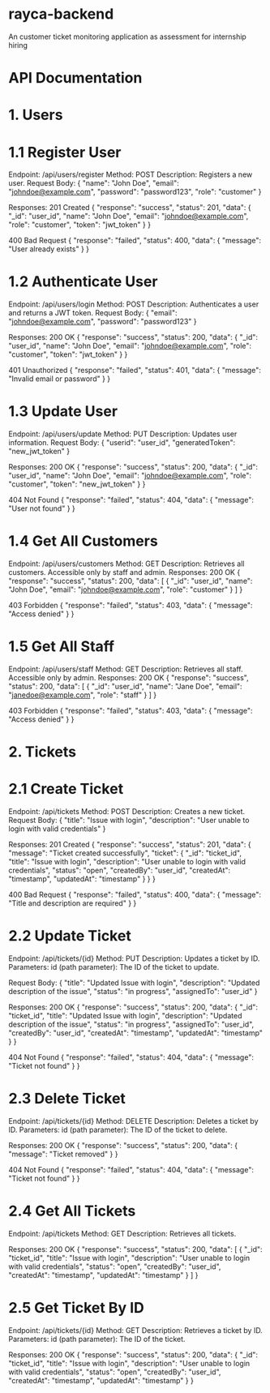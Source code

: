 # rayca-backend

An customer ticket monitoring application as assessment for internship hiring

# API Documentation

# 1. Users

# 1.1 Register User

Endpoint: /api/users/register
Method: POST
Description: Registers a new user.
Request Body:
{
"name": "John Doe",
"email": "johndoe@example.com",
"password": "password123",
"role": "customer"
}

Responses:
201 Created
{
"response": "success",
"status": 201,
"data": {
"\_id": "user_id",
"name": "John Doe",
"email": "johndoe@example.com",
"role": "customer",
"token": "jwt_token"
}
}

400 Bad Request
{
"response": "failed",
"status": 400,
"data": {
"message": "User already exists"
}
}

# 1.2 Authenticate User

Endpoint: /api/users/login
Method: POST
Description: Authenticates a user and returns a JWT token.
Request Body:
{
"email": "johndoe@example.com",
"password": "password123"
}

Responses:
200 OK
{
"response": "success",
"status": 200,
"data": {
"\_id": "user_id",
"name": "John Doe",
"email": "johndoe@example.com",
"role": "customer",
"token": "jwt_token"
}
}

401 Unauthorized
{
"response": "failed",
"status": 401,
"data": {
"message": "Invalid email or password"
}
}

# 1.3 Update User

Endpoint: /api/users/update
Method: PUT
Description: Updates user information.
Request Body:
{
"userid": "user_id",
"generatedToken": "new_jwt_token"
}

Responses:
200 OK
{
"response": "success",
"status": 200,
"data": {
"\_id": "user_id",
"name": "John Doe",
"email": "johndoe@example.com",
"role": "customer",
"token": "new_jwt_token"
}
}

404 Not Found
{
"response": "failed",
"status": 404,
"data": {
"message": "User not found"
}
}

# 1.4 Get All Customers

Endpoint: /api/users/customers
Method: GET
Description: Retrieves all customers. Accessible only by staff and admin.
Responses:
200 OK
{
"response": "success",
"status": 200,
"data": [
{
"_id": "user_id",
"name": "John Doe",
"email": "johndoe@example.com",
"role": "customer"
}
]
}

403 Forbidden
{
"response": "failed",
"status": 403,
"data": {
"message": "Access denied"
}
}

# 1.5 Get All Staff

Endpoint: /api/users/staff
Method: GET
Description: Retrieves all staff. Accessible only by admin.
Responses:
200 OK
{
"response": "success",
"status": 200,
"data": [
{
"_id": "user_id",
"name": "Jane Doe",
"email": "janedoe@example.com",
"role": "staff"
}
]
}

403 Forbidden
{
"response": "failed",
"status": 403,
"data": {
"message": "Access denied"
}
}

# 2. Tickets

# 2.1 Create Ticket

Endpoint: /api/tickets
Method: POST
Description: Creates a new ticket.
Request Body:
{
"title": "Issue with login",
"description": "User unable to login with valid credentials"
}

Responses:
201 Created
{
"response": "success",
"status": 201,
"data": {
"message": "Ticket created successfully",
"ticket": {
"\_id": "ticket_id",
"title": "Issue with login",
"description": "User unable to login with valid credentials",
"status": "open",
"createdBy": "user_id",
"createdAt": "timestamp",
"updatedAt": "timestamp"
}
}
}

400 Bad Request
{
"response": "failed",
"status": 400,
"data": {
"message": "Title and description are required"
}
}

# 2.2 Update Ticket

Endpoint: /api/tickets/{id}
Method: PUT
Description: Updates a ticket by ID.
Parameters:
id (path parameter): The ID of the ticket to update.

Request Body:
{
"title": "Updated Issue with login",
"description": "Updated description of the issue",
"status": "in progress",
"assignedTo": "user_id"
}

Responses:
200 OK
{
"response": "success",
"status": 200,
"data": {
"\_id": "ticket_id",
"title": "Updated Issue with login",
"description": "Updated description of the issue",
"status": "in progress",
"assignedTo": "user_id",
"createdBy": "user_id",
"createdAt": "timestamp",
"updatedAt": "timestamp"
}
}

404 Not Found
{
"response": "failed",
"status": 404,
"data": {
"message": "Ticket not found"
}
}

# 2.3 Delete Ticket

Endpoint: /api/tickets/{id}
Method: DELETE
Description: Deletes a ticket by ID.
Parameters:
id (path parameter): The ID of the ticket to delete.

Responses:
200 OK
{
"response": "success",
"status": 200,
"data": {
"message": "Ticket removed"
}
}

404 Not Found
{
"response": "failed",
"status": 404,
"data": {
"message": "Ticket not found"
}
}

# 2.4 Get All Tickets

Endpoint: /api/tickets
Method: GET
Description: Retrieves all tickets.

Responses:
200 OK
{
"response": "success",
"status": 200,
"data": [
{
"_id": "ticket_id",
"title": "Issue with login",
"description": "User unable to login with valid credentials",
"status": "open",
"createdBy": "user_id",
"createdAt": "timestamp",
"updatedAt": "timestamp"
}
]
}

# 2.5 Get Ticket By ID

Endpoint: /api/tickets/{id}
Method: GET
Description: Retrieves a ticket by ID.
Parameters:
id (path parameter): The ID of the ticket.

Responses:
200 OK
{
"response": "success",
"status": 200,
"data": {
"\_id": "ticket_id",
"title": "Issue with login",
"description": "User unable to login with valid credentials",
"status": "open",
"createdBy": "user_id",
"createdAt": "timestamp",
"updatedAt": "timestamp"
}
}
